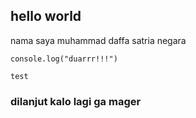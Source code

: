 ## hello world

nama saya muhammad daffa satria negara

```
console.log("duarrr!!!")
```

`test`

### dilanjut kalo lagi ga mager
